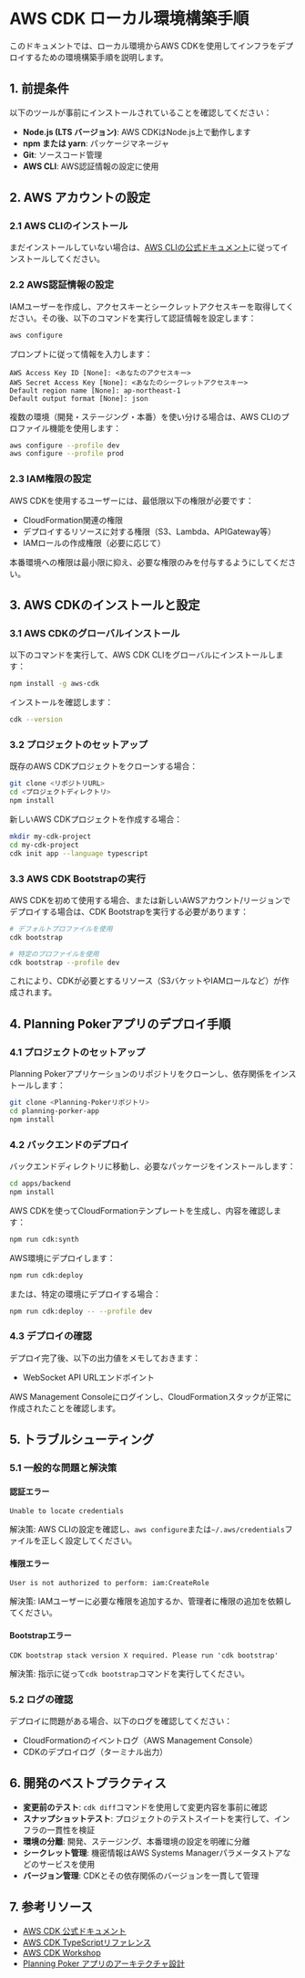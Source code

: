 # AWS CDK ローカル環境構築手順

このドキュメントでは、ローカル環境からAWS CDKを使用してインフラをデプロイするための環境構築手順を説明します。

## 1. 前提条件

以下のツールが事前にインストールされていることを確認してください：

- **Node.js (LTS バージョン)**: AWS CDKはNode.js上で動作します
- **npm または yarn**: パッケージマネージャ
- **Git**: ソースコード管理
- **AWS CLI**: AWS認証情報の設定に使用

## 2. AWS アカウントの設定

### 2.1 AWS CLIのインストール

まだインストールしていない場合は、[AWS CLIの公式ドキュメント](https://docs.aws.amazon.com/ja_jp/cli/latest/userguide/install-cliv2.html)に従ってインストールしてください。

### 2.2 AWS認証情報の設定

IAMユーザーを作成し、アクセスキーとシークレットアクセスキーを取得してください。その後、以下のコマンドを実行して認証情報を設定します：

```bash
aws configure
```

プロンプトに従って情報を入力します：

```
AWS Access Key ID [None]: <あなたのアクセスキー>
AWS Secret Access Key [None]: <あなたのシークレットアクセスキー>
Default region name [None]: ap-northeast-1
Default output format [None]: json
```

複数の環境（開発・ステージング・本番）を使い分ける場合は、AWS CLIのプロファイル機能を使用します：

```bash
aws configure --profile dev
aws configure --profile prod
```

### 2.3 IAM権限の設定

AWS CDKを使用するユーザーには、最低限以下の権限が必要です：

- CloudFormation関連の権限
- デプロイするリソースに対する権限（S3、Lambda、APIGateway等）
- IAMロールの作成権限（必要に応じて）

本番環境への権限は最小限に抑え、必要な権限のみを付与するようにしてください。

## 3. AWS CDKのインストールと設定

### 3.1 AWS CDKのグローバルインストール

以下のコマンドを実行して、AWS CDK CLIをグローバルにインストールします：

```bash
npm install -g aws-cdk
```

インストールを確認します：

```bash
cdk --version
```

### 3.2 プロジェクトのセットアップ

既存のAWS CDKプロジェクトをクローンする場合：

```bash
git clone <リポジトリURL>
cd <プロジェクトディレクトリ>
npm install
```

新しいAWS CDKプロジェクトを作成する場合：

```bash
mkdir my-cdk-project
cd my-cdk-project
cdk init app --language typescript
```

### 3.3 AWS CDK Bootstrapの実行

AWS CDKを初めて使用する場合、または新しいAWSアカウント/リージョンでデプロイする場合は、CDK Bootstrapを実行する必要があります：

```bash
# デフォルトプロファイルを使用
cdk bootstrap

# 特定のプロファイルを使用
cdk bootstrap --profile dev
```

これにより、CDKが必要とするリソース（S3バケットやIAMロールなど）が作成されます。

## 4. Planning Pokerアプリのデプロイ手順

### 4.1 プロジェクトのセットアップ

Planning Pokerアプリケーションのリポジトリをクローンし、依存関係をインストールします：

```bash
git clone <Planning-Pokerリポジトリ>
cd planning-porker-app
npm install
```

### 4.2 バックエンドのデプロイ

バックエンドディレクトリに移動し、必要なパッケージをインストールします：

```bash
cd apps/backend
npm install
```

AWS CDKを使ってCloudFormationテンプレートを生成し、内容を確認します：

```bash
npm run cdk:synth
```

AWS環境にデプロイします：

```bash
npm run cdk:deploy
```

または、特定の環境にデプロイする場合：

```bash
npm run cdk:deploy -- --profile dev
```

### 4.3 デプロイの確認

デプロイ完了後、以下の出力値をメモしておきます：

- WebSocket API URLエンドポイント

AWS Management Consoleにログインし、CloudFormationスタックが正常に作成されたことを確認します。

## 5. トラブルシューティング

### 5.1 一般的な問題と解決策

#### 認証エラー

```
Unable to locate credentials
```

解決策: AWS CLIの設定を確認し、`aws configure`または`~/.aws/credentials`ファイルを正しく設定してください。

#### 権限エラー

```
User is not authorized to perform: iam:CreateRole
```

解決策: IAMユーザーに必要な権限を追加するか、管理者に権限の追加を依頼してください。

#### Bootstrapエラー

```
CDK bootstrap stack version X required. Please run 'cdk bootstrap'
```

解決策: 指示に従って`cdk bootstrap`コマンドを実行してください。

### 5.2 ログの確認

デプロイに問題がある場合、以下のログを確認してください：

- CloudFormationのイベントログ（AWS Management Console）
- CDKのデプロイログ（ターミナル出力）

## 6. 開発のベストプラクティス

- **変更前のテスト**: `cdk diff`コマンドを使用して変更内容を事前に確認
- **スナップショットテスト**: プロジェクトのテストスイートを実行して、インフラの一貫性を検証
- **環境の分離**: 開発、ステージング、本番環境の設定を明確に分離
- **シークレット管理**: 機密情報はAWS Systems Managerパラメータストアなどのサービスを使用
- **バージョン管理**: CDKとその依存関係のバージョンを一貫して管理

## 7. 参考リソース

- [AWS CDK 公式ドキュメント](https://docs.aws.amazon.com/cdk/latest/guide/home.html)
- [AWS CDK TypeScriptリファレンス](https://docs.aws.amazon.com/cdk/api/latest/typescript/api/index.html)
- [AWS CDK Workshop](https://cdkworkshop.com/)
- [Planning Poker アプリのアーキテクチャ設計](../アーキテクチャ設計.md)
